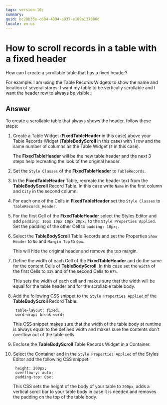 ```yaml
---
tags: version-10;
summary: 
guid: bc28b35e-c684-4094-a937-e189a137886d
locale: en-us
---
```


# How to scroll records in a table with a fixed header

How can I create a scrollable table that has a fixed header? 

For example: I am using the Table Records Widgets to show the name and location of several stores. I want my table to be vertically scrollable and I want the header row to always be visible.

## Answer

To create a scrollable table that always shows the header, follow these steps:

1. Create a Table Widget (**FixedTableHeader** in this case) above your Table Records Widget (**TableBodyScroll** in this case) with 1 row and the same number of columns as the Table Widget (`2` in this case).

    The **FixedTableHeader** will be the new table header and the next 3 steps help recreating the look of the original header.

1. Set the `Style Classes` of the **FixedTableHeader** to `TableRecords`.

1. In the **FixedTableHeader** Table, recreate the header text from the **TableBodyScroll** Record Table. In this case write `Name` in the first column and `City` in the second column.

1. For each one of the Cells in **FixedTableHeader**  set the `Style Classes` to `TableRecords_Header`. 

1. For the first Cell of the **FixedTableHeader** select the Styles Editor and add `padding: 10px 10px 10px 20px;` to the `Style Properties Applied`. Set the padding of the other Cell to `padding: 10px;`.

1. Select the **TableBodyScroll** Table Records and set the Properties `Show Header` to `No` and `Margin Top` to `0px`. 

    This will hide the original header and remove the top margin.

1. Define the width of each Cell of the **FixedTableHeader** and do the same for the content Cells of **TableBodyScroll**. In this case set the `Width` of the first Cells to `33%` and of the second Cells to `67%`.

    This sets the width of each cell and makes sure that the width will be equal for the table header and for the scrollable table body.

1. Add the following CSS snippet to the `Style Properties Applied` of the **TableBodyScroll** Record Table:

        table-layout: fixed;
        word-wrap: break-word;

    This CSS snippet makes sure that the width of the table body at runtime is always equal to the defined width and makes sure the contents don't overflow out of the table cells.

1. Enclose the **TableBodyScroll** Table Records Widget in a Container.

1. Select the Container and in the `Style Properties Applied` of the Styles Editor add the following CSS snippet:

        height: 200px;
        overflow-y: auto;
        padding-top: 0px;

    This CSS sets the height of the body of your table to `200px`, adds a vertical scroll bar to your table body in case it is needed and removes the padding on the top of the table body.
